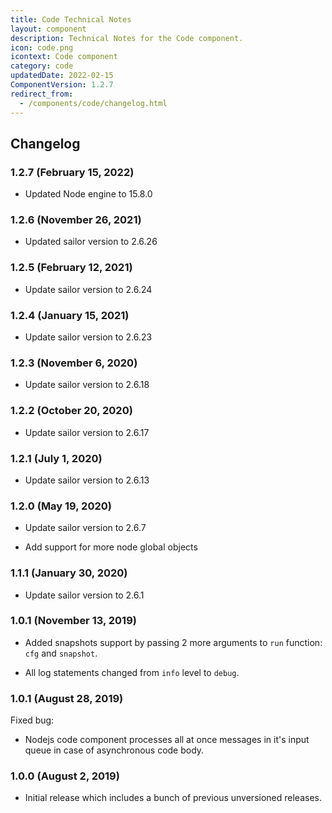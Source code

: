 ```yaml
---
title: Code Technical Notes
layout: component
description: Technical Notes for the Code component.
icon: code.png
icontext: Code component
category: code
updatedDate: 2022-02-15
ComponentVersion: 1.2.7
redirect_from:
  - /components/code/changelog.html
---
```


## Changelog

### 1.2.7 (February 15, 2022)

* Updated Node engine to 15.8.0

### 1.2.6 (November 26, 2021)

* Updated sailor version to 2.6.26

### 1.2.5 (February 12, 2021)

* Update sailor version to 2.6.24

### 1.2.4 (January 15, 2021)

* Update sailor version to 2.6.23

### 1.2.3 (November 6, 2020)

* Update sailor version to 2.6.18

### 1.2.2 (October 20, 2020)

* Update sailor version to 2.6.17

### 1.2.1 (July 1, 2020)

* Update sailor version to 2.6.13

### 1.2.0 (May 19, 2020)

* Update sailor version to 2.6.7

* Add support for more node global objects

### 1.1.1 (January 30, 2020)

* Update sailor version to 2.6.1

### 1.0.1 (November 13, 2019)

* Added snapshots support by passing 2 more arguments to `run` function: `cfg` and `snapshot`.

* All log statements changed from `info` level to `debug`.

### 1.0.1 (August 28, 2019)

Fixed bug:

* Nodejs code component processes all at once messages in it's input queue in case of asynchronous code body.

### 1.0.0 (August 2, 2019)

* Initial release which includes a bunch of previous unversioned releases.

